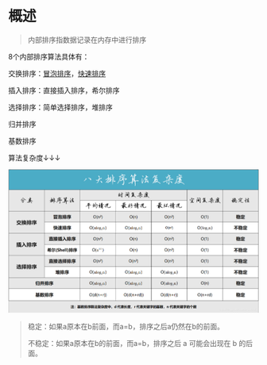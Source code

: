 # 概述

> 内部排序指数据记录在内存中进行排序

8个内部排序算法具体有：

交换排序：[冒泡排序](冒泡排序（Bubble&#32;Sort）.md)，[快速排序](快速排序（Quick&#32;Sort）.md)

插入排序：直接插入排序，希尔排序

选择排序：简单选择排序，堆排序

归并排序

基数排序

算法复杂度↓↓↓

![](/8大排序算法/images/8大排序算法时间复杂度表.png)

> 稳定：如果a原本在b前面，而a=b，排序之后a仍然在b的前面。
> 
> 不稳定：如果a原本在b的前面，而a=b，排序之后 a 可能会出现在 b 的后面。